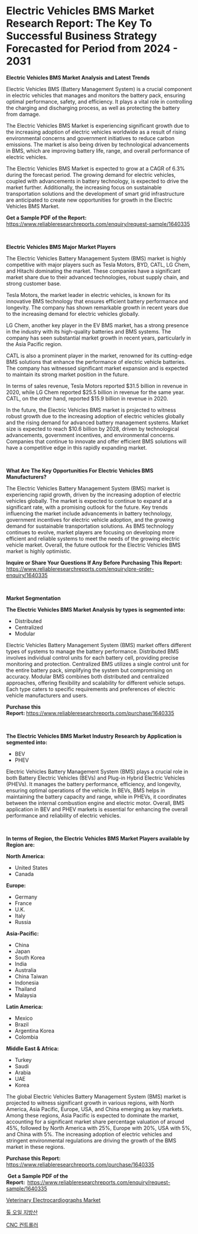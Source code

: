 <p><h1>Electric Vehicles BMS Market Research Report: The Key To Successful Business Strategy Forecasted for Period from 2024 - 2031</h1></p><p><strong>Electric Vehicles BMS Market Analysis and Latest Trends</strong></p>
<p><p>Electric Vehicles BMS (Battery Management System) is a crucial component in electric vehicles that manages and monitors the battery pack, ensuring optimal performance, safety, and efficiency. It plays a vital role in controlling the charging and discharging process, as well as protecting the battery from damage.</p><p>The Electric Vehicles BMS Market is experiencing significant growth due to the increasing adoption of electric vehicles worldwide as a result of rising environmental concerns and government initiatives to reduce carbon emissions. The market is also being driven by technological advancements in BMS, which are improving battery life, range, and overall performance of electric vehicles.</p><p>The Electric Vehicles BMS Market is expected to grow at a CAGR of 6.3% during the forecast period. The growing demand for electric vehicles, coupled with advancements in battery technology, is expected to drive the market further. Additionally, the increasing focus on sustainable transportation solutions and the development of smart grid infrastructure are anticipated to create new opportunities for growth in the Electric Vehicles BMS Market.</p></p>
<p><strong>Get a Sample PDF of the Report:&nbsp;</strong> <a href="https://www.reliableresearchreports.com/enquiry/request-sample/1640335">https://www.reliableresearchreports.com/enquiry/request-sample/1640335</a></p>
<p>&nbsp;</p>
<p><strong>Electric Vehicles BMS Major Market Players</strong></p>
<p><p>The Electric Vehicles Battery Management System (BMS) market is highly competitive with major players such as Tesla Motors, BYD, CATL, LG Chem, and Hitachi dominating the market. These companies have a significant market share due to their advanced technologies, robust supply chain, and strong customer base.</p><p>Tesla Motors, the market leader in electric vehicles, is known for its innovative BMS technology that ensures efficient battery performance and longevity. The company has shown remarkable growth in recent years due to the increasing demand for electric vehicles globally.</p><p>LG Chem, another key player in the EV BMS market, has a strong presence in the industry with its high-quality batteries and BMS systems. The company has seen substantial market growth in recent years, particularly in the Asia Pacific region.</p><p>CATL is also a prominent player in the market, renowned for its cutting-edge BMS solutions that enhance the performance of electric vehicle batteries. The company has witnessed significant market expansion and is expected to maintain its strong market position in the future.</p><p>In terms of sales revenue, Tesla Motors reported $31.5 billion in revenue in 2020, while LG Chem reported $25.5 billion in revenue for the same year. CATL, on the other hand, reported $15.9 billion in revenue in 2020.</p><p>In the future, the Electric Vehicles BMS market is projected to witness robust growth due to the increasing adoption of electric vehicles globally and the rising demand for advanced battery management systems. Market size is expected to reach $10.6 billion by 2028, driven by technological advancements, government incentives, and environmental concerns. Companies that continue to innovate and offer efficient BMS solutions will have a competitive edge in this rapidly expanding market.</p></p>
<p>&nbsp;</p>
<p><strong>What Are The Key Opportunities For Electric Vehicles BMS Manufacturers?</strong></p>
<p><p>The Electric Vehicles Battery Management System (BMS) market is experiencing rapid growth, driven by the increasing adoption of electric vehicles globally. The market is expected to continue to expand at a significant rate, with a promising outlook for the future. Key trends influencing the market include advancements in battery technology, government incentives for electric vehicle adoption, and the growing demand for sustainable transportation solutions. As BMS technology continues to evolve, market players are focusing on developing more efficient and reliable systems to meet the needs of the growing electric vehicle market. Overall, the future outlook for the Electric Vehicles BMS market is highly optimistic.</p></p>
<p><strong>Inquire or Share Your Questions If Any Before Purchasing This Report:</strong> <a href="https://www.reliableresearchreports.com/enquiry/pre-order-enquiry/1640335">https://www.reliableresearchreports.com/enquiry/pre-order-enquiry/1640335</a></p>
<p>&nbsp;</p>
<p><strong>Market Segmentation</strong></p>
<p><strong>The Electric Vehicles BMS Market Analysis by types is segmented into:</strong></p>
<p><ul><li>Distributed</li><li>Centralized</li><li>Modular</li></ul></p>
<p><p>Electric Vehicles Battery Management System (BMS) market offers different types of systems to manage the battery performance. Distributed BMS involves individual control units for each battery cell, providing precise monitoring and protection. Centralized BMS utilizes a single control unit for the entire battery pack, simplifying the system but compromising on accuracy. Modular BMS combines both distributed and centralized approaches, offering flexibility and scalability for different vehicle setups. Each type caters to specific requirements and preferences of electric vehicle manufacturers and users.</p></p>
<p><strong>Purchase this Report:&nbsp;</strong><a href="https://www.reliableresearchreports.com/purchase/1640335">https://www.reliableresearchreports.com/purchase/1640335</a></p>
<p>&nbsp;</p>
<p><strong>The Electric Vehicles BMS Market Industry Research by Application is segmented into:</strong></p>
<p><ul><li>BEV</li><li>PHEV</li></ul></p>
<p><p>Electric Vehicles Battery Management System (BMS) plays a crucial role in both Battery Electric Vehicles (BEVs) and Plug-in Hybrid Electric Vehicles (PHEVs). It manages the battery performance, efficiency, and longevity, ensuring optimal operations of the vehicle. In BEVs, BMS helps in maintaining the battery capacity and range, while in PHEVs, it coordinates between the internal combustion engine and electric motor. Overall, BMS application in BEV and PHEV markets is essential for enhancing the overall performance and reliability of electric vehicles.</p></p>
<p>&nbsp;</p>
<p><strong>In terms of Region, the Electric Vehicles BMS Market Players available by Region are:</strong></p>
<p>
    <p> <strong> North America: </strong>
        <ul>
            <li>United States</li>
            <li>Canada</li>
        </ul>
        </p> 
    <p> <strong> Europe: </strong>
        <ul>
            <li>Germany</li>
            <li>France</li>
            <li>U.K.</li>
            <li>Italy</li>
            <li>Russia</li>
        </ul>
        </p> 
    <p> <strong> Asia-Pacific: </strong>
        <ul>
            <li>China</li>
            <li>Japan</li>
            <li>South Korea</li>
            <li>India</li>
            <li>Australia</li>
            <li>China Taiwan</li>
            <li>Indonesia</li>
            <li>Thailand</li>
            <li>Malaysia</li>
        </ul>
        </p> 
    <p> <strong> Latin America: </strong>
        <ul>
            <li>Mexico</li>
            <li>Brazil</li>
            <li>Argentina Korea</li>
            <li>Colombia</li>
        </ul>
        </p> 
    <p> <strong> Middle East & Africa: </strong>
        <ul>
            <li>Turkey</li>
            <li>Saudi</li>
            <li>Arabia</li>
            <li>UAE</li>
            <li>Korea</li>
        </ul>
    </p>
    </p>
<p><p>The global Electric Vehicles Battery Management System (BMS) market is projected to witness significant growth in various regions, with North America, Asia Pacific, Europe, USA, and China emerging as key markets. Among these regions, Asia Pacific is expected to dominate the market, accounting for a significant market share percentage valuation of around 45%, followed by North America with 25%, Europe with 20%, USA with 5%, and China with 5%. The increasing adoption of electric vehicles and stringent environmental regulations are driving the growth of the BMS market in these regions.</p></p>
<p><strong>Purchase this Report: </strong><a href="https://www.reliableresearchreports.com/purchase/1640335">https://www.reliableresearchreports.com/purchase/1640335</a></p>
<p>&nbsp;<strong>Get a Sample PDF of the Report:&nbsp;&nbsp;</strong><a href="https://www.reliableresearchreports.com/enquiry/request-sample/1640335">https://www.reliableresearchreports.com/enquiry/request-sample/1640335</a></p>
<p><strong></strong></p>
<p><p><a href="https://view.publitas.com/reportprime-1/veterinary-electrocardiographs-market-offer-valuable-insights-into-market-size-market-share-market-trends-and-projections-spanning-from-2023-to-2030/">Veterinary Electrocardiographs Market</a></p><p><a href="https://medium.com/@fredheaney89056/%ED%86%A8-%EC%98%A4%EC%9D%BC-%EC%A7%80%EB%B0%A9%EC%82%B0-%EC%8B%9C%EC%9E%A5-%EA%B7%9C%EB%AA%A8-%EC%8B%9C%EC%9E%A5-%EC%A0%84%EB%A7%9D-%EB%B0%8F-%EC%8B%9C%EC%9E%A5-%EC%98%88%EC%B8%A1-2024%EB%85%84%EB%B6%80%ED%84%B0-2031%EB%85%84%EA%B9%8C%EC%A7%80-a6739d145e6f">톨 오일 지방산</a></p><p><a href="https://medium.com/@fredheaney89056/cnc-%EC%BB%A8%ED%8A%B8%EB%A1%A4%EB%9F%AC-%EC%8B%9C%EC%9E%A5-%EB%A9%94%ED%8A%B8%EB%A6%AD%EC%8A%A4%EC%9D%98-%ED%95%B4%EB%8F%85-%EC%8B%9C%EC%9E%A5-%EC%A0%90%EC%9C%A0%EC%9C%A8-%ED%8A%B8%EB%A0%8C%EB%93%9C-%EB%B0%8F-%EC%84%B1%EC%9E%A5-%ED%8C%A8%ED%84%B4-e8161b351a91">CNC 컨트롤러</a></p></p>
